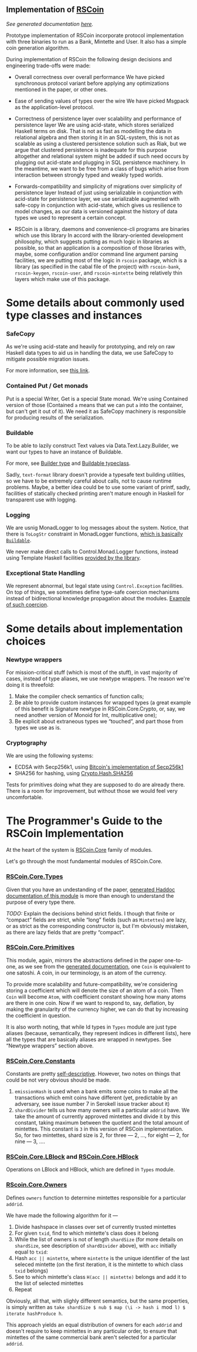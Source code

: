 Implementation of [RSCoin](http://www0.cs.ucl.ac.uk/staff/S.Meiklejohn/files/ndss16.pdf)
---

*See generated documentation [here](http://lab.serokell.io/rscoin).*

Prototype implementation of RSCoin incorporate protocol implementation with
three binaries to run as a Bank, Mintette and User. It also has a simple coin
generation algorithm.

During implementation of RSCoin the following design decisions and engineering
trade-offs were made:

 + Overall correctness over overall performance
   We have picked synchronous protocol variant before applying any
   optimizations mentioned in the paper, or other ones.

 + Ease of sending values of types over the wire
   We have picked Msgpack as the application-level protocol.

 + Correctness of persistence layer over scalability and performance of
   persistence layer
   We are using acid-state, which stores serialized Haskell terms on disk. That
   is not as fast as modelling the data in relational algebra and then storing
   it in an SQL-system, this is not as scalable as using a clustered
   persistence solution such as Riak, but we argue that clustered persistence
   is inadequate for this purpose altogether and relational system might be
   added if such need occurs by plugging out acid-state and plugging in SQL
   persistence machinery. In the meantime, we want to be free from a class of
   bugs which arise from interaction between strongly typed and weakly typed
   worlds.

 + Forwards-compatibility and simplicity of migrations over simplicity of
   persistence layer
   Instead of just using serializable in conjunction with acid-state for
   persistence layer, we use serializable augmented with safe-copy in
   conjunction with acid-state, which gives us resilience to model changes, as
   our data is versioned against the history of data types we used to represent
   a certain concept.

 + RSCoin is a library, daemons and convenience-cli programs are binaries which
   use this library  In accord with the library-oriented development philosophy,
   which suggests putting as much logic in libraries as possible, so that an
   application is a composition of those libraries with, maybe, some
   configuration and/or command line argument parsing facilities, we are putting
   most of the logic in `rscoin` package, which is a library (as specified in the
   cabal file of the project) with `rscoin-bank`, `rscoin-keygen`, `rscoin-user`,
   and `rscoin-mintette` being relatively thin layers which make use of this
   package.

Some details about commonly used type classes and instances
===

### SafeCopy

As we're using acid-state and heavily for prototyping, and
rely on raw Haskell data types to aid us in handling the data,
we use SafeCopy to mitigate possible migration issues.

For more information, see [this link](https://hackage.haskell.org/package/safecopy-0.9.0.1/docs/Data-SafeCopy.html).

### Contained Put / Get monads

Put is a special Writer, Get is a special State monad. We're using Contained
version of those (Contained `a` means that we can put `a` into the container,
but can't get it out of it). We need it as SafeCopy machinery is responsible
for producing results of the serialization.

### Buildable

To be able to lazily construct Text values via Data.Text.Lazy.Builder,
we want our types to have an instance of Buildable.

For more, see [Builder type](https://hackage.haskell.org/package/text-0.11.2.3/docs/Data-Text-Lazy-Builder.html#t:Builder)
and [Buildable typeclass](https://hackage.haskell.org/package/text-format-0.3.1.1/docs/Data-Text-Buildable.html).

Sadly, `text-format` library doesn't provide a typesafe text building utilities,
so we have to be extremely careful about calls, not to cause runtime problems.
Maybe, a better idea could be to use some variant of printf, sadly, facilities of
statically checked printing aren't mature enough in Haskell for transparent use
with logging.

### Logging

We are usnig MonadLogger to log messages about the system. Notice, that there is
`ToLogStr` constraint in MonadLogger functions,
[which is basically `Buildable`](http://hackage.haskell.org/package/fast-logger-0.3.1/docs/src/System-Log-FastLogger.html#LogStr).

We never make direct calls to Control.Monad.Logger functions, instead using
Template Haskell facilities
[provided by the library](http://hackage.haskell.org/package/monad-logger-0.2.3.1/docs/src/Control-Monad-Logger.html#logDebug).

### Exceptional State Handling

We represent abnormal, but legal state using `Control.Exception` facilities.
On top of things, we sometimes define type-safe coercion mechanisms instead
of bidirectional knowledge propagation about the modules.
[Example of such coercion](https://github.com/serokell/rscoin/blob/master/src/RSCoin/User/Error.hs#L37-L38).

Some details about implementation choices
===

### Newtype wrappers

For mission-critical stuff (which is most of the stuff), in vast majority of
cases, instead of type aliases, we use newtype wrappers.  The reason we're
doing it is threefold:

 1. Make the compiler check semantics of function calls;
 2. Be able to provide custom instances for wrapped types (a great example of
    this benefit is Signature newtype in RSCoin.Core.Crypto, or, say, we need
    another version of Monoid for Int, multiplicative one);
 3. Be explicit about extraneous types we “touched”, and part those from types
    we use as is.

### Cryptography

We are using the following systems:

 + ECDSA with Secp256k1, using [Bitcoin's implementation of Secp256k1](https://github.com/bitcoin/secp256k1)
 + SHA256 for hashing, using [Crypto.Hash.SHA256](https://hackage.haskell.org/package/cryptohash-0.7.1/docs/Crypto-Hash-SHA256.html)

Tests for primitives doing what they are supposed to do are already there.
There is a room for improvement, but without those we would feel very
uncomfortable.

The Programmer's Guide to the RSCoin Implementation
===

At the heart of the system is [RSCoin.Core](https://github.com/serokell/rscoin/tree/master/src/RSCoin/Core)
family of modules.

Let's go through the most fundamental modules of RSCoin.Core.

### [RSCoin.Core.Types](https://github.com/serokell/rscoin/blob/master/src/RSCoin/Core/Types.hs)

Given that you have an undestanding of the paper,
[generated Haddoc documentation of this module](http://lab.serokell.io/rscoin/rscoin-0.1.0.0/RSCoin-Core-Types.html)
is more than enough to understand the purpose of every type there.

*TODO:* Explain the decisions behind strict fields. I though that finite or “compact” fields are strict, while
“long” fields (such as `Mintettes`) are lazy, or as strict as the corresponding constructor is, but I'm
obviously mistaken, as there are lazy fields that are pretty “compact”.

### [RSCoin.Core.Primitives](https://github.com/serokell/rscoin/blob/master/src/RSCoin/Core/Primitives.hs)

This module, again, mirrors the abstractions defined in the paper one-to-one, as
we see from the
[generated documentation](http://lab.serokell.io/rscoin/rscoin-0.1.0.0/RSCoin-Core-Primitives.html),
one `Coin` is equivalent to one satoshi. A coin, in our terminology, is an atom of the currency.

To provide more scalability and future-compatibility, we're considering storing a coefficient which
will denote the size of an atom of a coin. Then `Coin` will become `Atom`, with coefficient constant
showing how many atoms are there in one coin. Now if we want to respond to, say, deflation, by making
the granularity of the currency higher, we can do that by increasing the coefficient in question.

It is also worth noting, that while Id types in `Types` module are just type aliases
(because, semantically, they represent indices in different lists), here all the types that
are basically aliases are wrapped in newtypes. See “Newtype wrappers” section above.

### [RSCoin.Core.Constants](https://github.com/serokell/rscoin/blob/master/src/RSCoin/Core/Constants.hs)

Constants are pretty [self-descriptive](http://lab.serokell.io/rscoin/rscoin-0.1.0.0/RSCoin-Core-Constants.html).
However, two notes on things that could be not very obvious should be made.

 1. `emissionHash` is used when a bank emits some coins to make all the transactions which
    emit coins have different (yet, predictable by an adversary, see issue number 7 in Serokell
    issue tracker about it)
 2. `shardDivider` tells us how many owners will a particular `addrid` have. We take the
    amount of currently approved mintettes and divide it by this constant, taking maximum
    between the quotient and the total amount of mintettes. This constant is `3` in this
    version of RSCoin implementation. So, for two mintettes, shard size is 2, for three — 2,
    …, for eight — 2, for nine — 3, ….

### [RSCoin.Core.LBlock](https://github.com/serokell/rscoin/blob/master/src/RSCoin/Core/LBlock.hs) and [RSCoin.Core.HBlock](https://github.com/serokell/rscoin/blob/master/src/RSCoin/Core/HBlock.hs)

Operations on LBlock and HBlock, which are defined in `Types` module.

### [RScoin.Core.Owners](https://github.com/serokell/rscoin/blob/master/src/RSCoin/Core/Owners.hs)

Defines `owners` function to determine mintettes responsible for a particular `addrid`.

We have made the following algorithm for it —

 1. Divide hashspace in classes over set of currently trusted mintettes
 2. For given `txid`, find to which mintette's class does it belong
 3. While the list of owners is not of length `shardSize` (for more details on `shardSize`, see description of `shardDivider` above), with `acc` initially equal to `txid`:
   1. Hash `acc || mintette`, where `mintette` is the unique identifier of the last seleced mintette (on the first iteration, it is the mintette to which class `txid` belongs)
   2. See to which mintette's class `H(acc || mintette)` belongs and add it to the list of selected mintettes
   3. Repeat

Obviously, all that, with slighly different semantics, but the same properties,
is simply written as `take shardSize $ nub $ map (\i -> hash i `mod` l) $ iterate hashProduce h`.

This approach yields an equal distribution of owners for each `addrid` and
doesn't require to keep mintettes in any particular order, to ensure that
mintettes of the same commercial bank aren't selected for a particular `addrid`.
